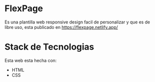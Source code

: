 
# FlexPage

Es una plantilla web responsive design facil de personalizar y que es de libre uso, esta publicado en https://flexpage.netlify.app/

# Stack de Tecnologias

Esta web esta hecha con: 
- HTML
- CSS




